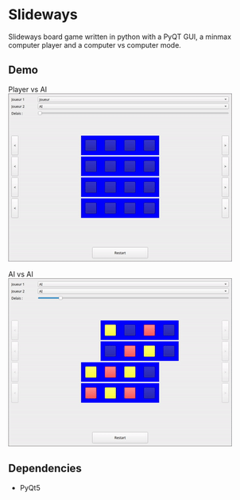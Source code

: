 # Slideways
Slideways board game written in python with a PyQT GUI, a minmax computer player and a computer vs computer mode.

## Demo
Player vs AI \
![Player vs AI](https://github.com/herr-m/Slideways-2020/blob/master/demo.gif)

AI vs AI \
![Player vs AI](https://github.com/herr-m/Slideways-2020/blob/master/ai_demo.gif)

## Dependencies
- PyQt5
